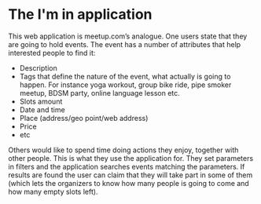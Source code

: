 # The I'm in application

This web application is meetup.com’s analogue. One users state that they are going to hold events. The event has a number of attributes that help interested people to find it: 
- Description
- Tags that define the nature of the event, what actually is going to happen. For instance yoga workout, group bike ride, pipe smoker meetup, BDSM party, online language lesson etc.
- Slots amount
- Date and time
- Place (address/geo point/web address)
- Price
- etc

Others would like to spend time doing actions they enjoy, together with other people. This is what they use the application for. They set parameters in filters and the application searches events matching the parameters. If results are found the user can claim that they will take part in some of them (which lets the organizers to know how many people is going to come and how many empty slots left).
